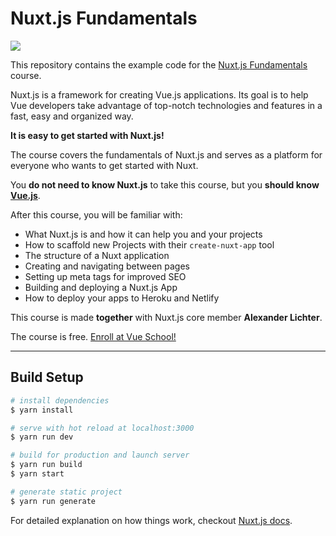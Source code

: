 # Nuxt.js Fundamentals

[![](https://vueschool.s3.amazonaws.com/4d844f1712a19f3de8c4fed7558ee654/nuxt-fundamentals.png)](https://vueschool.io/courses/nuxtjs-fundamentals)

This repository contains the example code for the [Nuxt.js Fundamentals](https://vueschool.io/courses/nuxtjs-fundamentals) course.


Nuxt.js is a framework for creating Vue.js applications. Its goal is to help Vue developers take advantage of top-notch technologies and features in a fast, easy and organized way. 

**It is easy to get started with Nuxt.js!**

The course covers the fundamentals of Nuxt.js and serves as a platform for everyone who wants to get started with Nuxt.

You **do not need to know Nuxt.js** to take this course, but you **should know [Vue.js](https://vueschool.io/courses)**.

After this course, you will be familiar with:
- What Nuxt.js is and how it can help you and your projects
- How to scaffold new Projects with their `create-nuxt-app` tool
- The structure of a Nuxt application
- Creating and navigating between pages
- Setting up meta tags for improved SEO
- Building and deploying a Nuxt.js App
- How to deploy your apps to Heroku and Netlify

This course is made **together** with Nuxt.js core member **Alexander Lichter**.

The course is free. [Enroll at Vue School!](https://vueschool.io/courses/nuxtjs-fundamentals)


---

## Build Setup

``` bash
# install dependencies
$ yarn install

# serve with hot reload at localhost:3000
$ yarn run dev

# build for production and launch server
$ yarn run build
$ yarn start

# generate static project
$ yarn run generate
```

For detailed explanation on how things work, checkout [Nuxt.js docs](https://nuxtjs.org).
